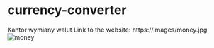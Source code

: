# currency-converter
Kantor wymiany walut
Link to the website:
https://images/money.jpg
![money](https://images/money.jpg)
